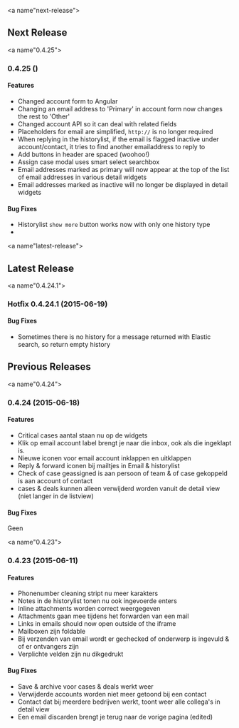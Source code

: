 <a name"next-release"></a>
## Next Release

<a name"0.4.25"></a>
### 0.4.25 ()

#### Features

* Changed account form to Angular
* Changing an email address to 'Primary' in account form now changes the rest to 'Other'
* Changed account API so it can deal with related fields
* Placeholders for email are simplified, `http://` is no longer required
* When replying in the historylist, if the email is flagged inactive under account/contact, it tries to find another emailaddress to reply to
* Add buttons in header are spaced (woohoo!)
* Assign case modal uses smart select searchbox
* Email addresses marked as primary will now appear at the top of the list of email addresses in various detail widgets
* Email addresses marked as inactive will no longer be displayed in detail widgets

#### Bug Fixes

* Historylist `show more` button works now with only one history type
*

<a name"latest-release"></a>
## Latest Release

<a name"0.4.24.1"></a>
### Hotfix 0.4.24.1 (2015-06-19)

#### Bug Fixes

* Sometimes there is no history for a message returned with Elastic search, so return empty history

## Previous Releases

<a name"0.4.24"></a>
### 0.4.24 (2015-06-18)

#### Features

* Critical cases aantal staan nu op de widgets 
* Klik op email account label brengt je naar die inbox, ook als die ingeklapt is. 
* Nieuwe iconen voor email account inklappen en uitklappen
* Reply & forward iconen bij mailtjes in Email & historylist
* Check of case geassigned is aan persoon of team & of case gekoppeld is aan account of contact
* cases & deals kunnen alleen verwijderd worden vanuit de detail view (niet langer in de listview)

#### Bug Fixes

Geen

<a name"0.4.23"></a>
### 0.4.23 (2015-06-11)

#### Features

* Phonenumber cleaning stript nu meer karakters
* Notes in de historylist tonen nu ook ingevoerde enters
* Inline attachments worden correct weergegeven
* Attachments gaan mee tijdens het forwarden van een mail
* Links in emails should now open outside of the iframe
* Mailboxen zijn foldable
* Bij verzenden van email wordt er gechecked of onderwerp is ingevuld & of er ontvangers zijn
* Verplichte velden zijn nu dikgedrukt

#### Bug Fixes

* Save & archive voor cases & deals werkt weer
* Verwijderde accounts worden niet meer getoond bij een contact
* Contact dat bij meerdere bedrijven werkt, toont weer alle collega's in detail view
* Een email discarden brengt je terug naar de vorige pagina (edited)
